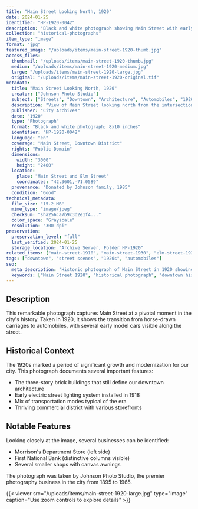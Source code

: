 ```yaml
---
title: "Main Street Looking North, 1920"
date: 2024-01-25
identifier: "HP-1920-0042"
description: "Black and white photograph showing Main Street with early automobiles and storefronts"
collection: "historical-photographs"
item_type: "image"
format: "jpg"
featured_image: "/uploads/items/main-street-1920-thumb.jpg"
access_files:
  thumbnail: "/uploads/items/main-street-1920-thumb.jpg"
  medium: "/uploads/items/main-street-1920-medium.jpg"
  large: "/uploads/items/main-street-1920-large.jpg"
  original: "/uploads/items/main-street-1920-original.tif"
metadata:
  title: "Main Street Looking North, 1920"
  creator: ["Johnson Photo Studio"]
  subject: ["Streets", "Downtown", "Architecture", "Automobiles", "1920s"]
  description: "View of Main Street looking north from the intersection with Elm Street, showing commercial buildings, early automobiles, and pedestrians."
  publisher: "City Archives"
  date: "1920"
  type: "Photograph"
  format: "Black and white photograph; 8x10 inches"
  identifier: "HP-1920-0042"
  language: "en"
  coverage: "Main Street, Downtown District"
  rights: "Public Domain"
  dimensions:
    width: "3000"
    height: "2400"
  location:
    place: "Main Street and Elm Street"
    coordinates: "42.3601,-71.0589"
  provenance: "Donated by Johnson family, 1985"
  condition: "Good"
technical_metadata:
  file_size: "15.2 MB"
  mime_type: "image/jpeg"
  checksum: "sha256:a7b9c3d2e1f4..."
  color_space: "Grayscale"
  resolution: "300 dpi"
preservation:
  preservation_level: "full"
  last_verified: 2024-01-25
  storage_location: "Archive Server, Folder HP-1920"
related_items: ["main-street-1910", "main-street-1930", "elm-street-1920"]
tags: ["downtown", "street scenes", "1920s", "automobiles"]
seo:
  meta_description: "Historic photograph of Main Street in 1920 showing early automobiles and period architecture"
  keywords: ["Main Street 1920", "historical photograph", "downtown history"]
---
```


## Description

This remarkable photograph captures Main Street at a pivotal moment in the city's history. Taken in 1920, it shows the transition from horse-drawn carriages to automobiles, with several early model cars visible along the street.

## Historical Context

The 1920s marked a period of significant growth and modernization for our city. This photograph documents several important features:

- The three-story brick buildings that still define our downtown architecture
- Early electric street lighting system installed in 1918
- Mix of transportation modes typical of the era
- Thriving commercial district with various storefronts

## Notable Features

Looking closely at the image, several businesses can be identified:
- Morrison's Department Store (left side)
- First National Bank (distinctive columns visible)
- Several smaller shops with canvas awnings

The photograph was taken by Johnson Photo Studio, the premier photography business in the city from 1895 to 1965.

{{< viewer src="/uploads/items/main-street-1920-large.jpg" type="image" caption="Use zoom controls to explore details" >}}